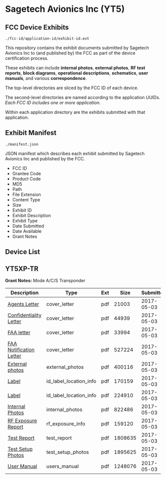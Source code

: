 # Sagetech Avionics Inc (YT5)
## FCC Device Exhibits

```
./fcc-id/application-id/exhibit-id.ext
```

This repository contains the exhibit documents submitted by Sagetech Avionics Inc to (and published by) the FCC as part of the device certification process.

These exhibits can include **internal photos**, **external photos**, **RF test reports**, **block diagrams**, **operational descriptions**, **schematics**, **user manuals**, and various **correspondence**.

The top-level directories are sliced by the FCC ID of each device.

The second-level directories are named according to the application UUIDs. *Each FCC ID includes one or more application.*

Within each application directory are the exhibits submitted with that application. 

## Exhibit Manifest

```
./manifest.json
```

JSON manifest which describes each exhibit submitted by Sagetech Avionics Inc and published by the FCC.

- FCC ID
- Grantee Code
- Product Code
- MD5
- Path
- File Extension
- Content Type
- Size
- Exhibit ID
- Exhibit Description
- Exhibit Type
- Date Submitted
- Date Available
- Grant Notes

## Device List
## YT5XP-TR
**Grant Notes:** Mode A/C/S Transponder

| Description | Type | Ext | Size | Submitted | Available |
| ----------- | ---- | --- | ---- | --------- | --------- |
| [Agents Letter](YT5XP-TR/70216d17cddfab7a2a5860e7439242e9/3378543.pdf) | cover_letter | pdf | 21003 | 2017-05-03 | 2017-05-04 |
| [Confidentiality Letter](YT5XP-TR/70216d17cddfab7a2a5860e7439242e9/3378544.pdf) | cover_letter | pdf | 44939 | 2017-05-03 | 2017-05-04 |
| [FAA letter](YT5XP-TR/70216d17cddfab7a2a5860e7439242e9/3378545.pdf) | cover_letter | pdf | 33994 | 2017-05-03 | 2017-05-04 |
| [FAA Notification Letter](YT5XP-TR/70216d17cddfab7a2a5860e7439242e9/3378549.pdf) | cover_letter | pdf | 527224 | 2017-05-03 | 2017-05-04 |
| [External photos](YT5XP-TR/70216d17cddfab7a2a5860e7439242e9/3378551.pdf) | external_photos | pdf | 400116 | 2017-05-03 | 2017-05-04 |
| [Label](YT5XP-TR/70216d17cddfab7a2a5860e7439242e9/3378533.pdf) | id_label_location_info | pdf | 170159 | 2017-05-03 | 2017-05-04 |
| [Label](YT5XP-TR/70216d17cddfab7a2a5860e7439242e9/3378534.pdf) | id_label_location_info | pdf | 224910 | 2017-05-03 | 2017-05-04 |
| [Internal Photos](YT5XP-TR/70216d17cddfab7a2a5860e7439242e9/3378539.pdf) | internal_photos | pdf | 822486 | 2017-05-03 | 2017-05-04 |
| [RF Exposure Report](YT5XP-TR/70216d17cddfab7a2a5860e7439242e9/3378541.pdf) | rf_exposure_info | pdf | 159120 | 2017-05-03 | 2017-05-04 |
| [Test Report](YT5XP-TR/70216d17cddfab7a2a5860e7439242e9/3378537.pdf) | test_report | pdf | 1808635 | 2017-05-03 | 2017-05-04 |
| [Test Setup Photos](YT5XP-TR/70216d17cddfab7a2a5860e7439242e9/3378538.pdf) | test_setup_photos | pdf | 1895625 | 2017-05-03 | 2017-05-04 |
| [User Manual](YT5XP-TR/70216d17cddfab7a2a5860e7439242e9/3378540.pdf) | users_manual | pdf | 1248076 | 2017-05-03 | 2017-05-04 |
